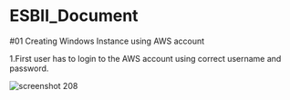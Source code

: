 # ESBII_Document

#01 Creating Windows Instance using AWS account

1.First user has to login to the AWS account using correct username and password. 

![screenshot 208](https://cloud.githubusercontent.com/assets/20767123/17290036/1caf7cb4-57fa-11e6-8043-7b272dcdc21a.png)

